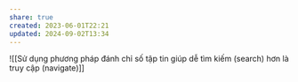 ```yaml
---
share: true
created: 2023-06-01T22:21
updated: 2024-09-02T13:34
---
```

![[Sử dụng phương pháp đánh chỉ số tập tin giúp dễ tìm kiếm (search) hơn là truy cập (navigate)]]